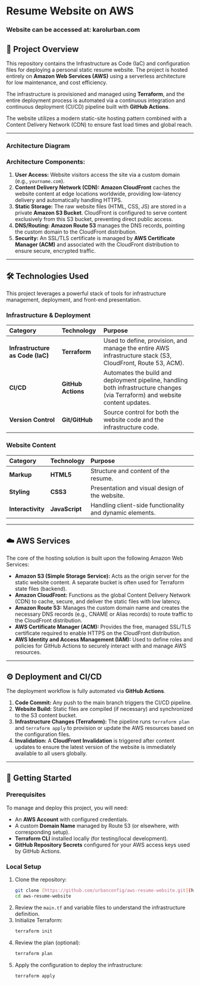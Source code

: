 # Resume Website on AWS

### Website can be accessed at: karolurban.com

## 🚀 Project Overview

This repository contains the Infrastructure as Code (IaC) and configuration files for deploying a personal static resume website. The project is hosted entirely on **Amazon Web Services (AWS)** using a serverless architecture for low maintenance, and cost efficiency.

The infrastructure is provisioned and managed using **Terraform**, and the entire deployment process is automated via a continuous integration and continuous deployment (CI/CD) pipeline built with **GitHub Actions**.

The website utilizes a modern static-site hosting pattern combined with a Content Delivery Network (CDN) to ensure fast load times and global reach.

---

### Architecture Diagram





### Architecture Components:

1.  **User Access:** Website visitors access the site via a custom domain (e.g., `yourname.com`).
2.  **Content Delivery Network (CDN):** **Amazon CloudFront** caches the website content at edge locations worldwide, providing low-latency delivery and automatically handling HTTPS.
3.  **Static Storage:** The raw website files (HTML, CSS, JS) are stored in a private **Amazon S3 Bucket**. CloudFront is configured to serve content exclusively from this S3 bucket, preventing direct public access.
4.  **DNS/Routing:** **Amazon Route 53** manages the DNS records, pointing the custom domain to the CloudFront distribution.
5.  **Security:** An SSL/TLS certificate is managed by **AWS Certificate Manager (ACM)** and associated with the CloudFront distribution to ensure secure, encrypted traffic.

---

## 🛠️ Technologies Used

This project leverages a powerful stack of tools for infrastructure management, deployment, and front-end presentation.

### Infrastructure & Deployment

| Category | Technology | Purpose |
| :--- | :--- | :--- |
| **Infrastructure as Code (IaC)** | **Terraform** | Used to define, provision, and manage the entire AWS infrastructure stack (S3, CloudFront, Route 53, ACM). |
| **CI/CD** | **GitHub Actions** | Automates the build and deployment pipeline, handling both infrastructure changes (via Terraform) and website content updates. |
| **Version Control** | **Git/GitHub** | Source control for both the website code and the infrastructure code. |

### Website Content

| Category | Technology | Purpose |
| :--- | :--- | :--- |
| **Markup** | **HTML5** | Structure and content of the resume. |
| **Styling** | **CSS3** | Presentation and visual design of the website. |
| **Interactivity** | **JavaScript** | Handling client-side functionality and dynamic elements. |

---

## ☁️ AWS Services

The core of the hosting solution is built upon the following Amazon Web Services:

* **Amazon S3 (Simple Storage Service):** Acts as the origin server for the static website content. A separate bucket is often used for Terraform state files (backend).
* **Amazon CloudFront:** Functions as the global Content Delivery Network (CDN) to cache, secure, and deliver the static files with low latency.
* **Amazon Route 53:** Manages the custom domain name and creates the necessary DNS records (e.g., CNAME or Alias records) to route traffic to the CloudFront distribution.
* **AWS Certificate Manager (ACM):** Provides the free, managed SSL/TLS certificate required to enable HTTPS on the CloudFront distribution.
* **AWS Identity and Access Management (IAM):** Used to define roles and policies for GitHub Actions to securely interact with and manage AWS resources.

---

## ⚙️ Deployment and CI/CD

The deployment workflow is fully automated via **GitHub Actions**.

1.  **Code Commit:** Any push to the main branch triggers the CI/CD pipeline.
2.  **Website Build:** Static files are compiled (if necessary) and synchronized to the S3 content bucket.
3.  **Infrastructure Changes (Terraform):** The pipeline runs `terraform plan` and `terraform apply` to provision or update the AWS resources based on the configuration files.
4.  **Invalidation:** A **CloudFront Invalidation** is triggered after content updates to ensure the latest version of the website is immediately available to all users globally.

---

## 📝 Getting Started

### Prerequisites

To manage and deploy this project, you will need:

* An **AWS Account** with configured credentials.
* A custom **Domain Name** managed by Route 53 (or elsewhere, with corresponding setup).
* **Terraform CLI** installed locally (for testing/local development).
* **GitHub Repository Secrets** configured for your AWS access keys used by GitHub Actions.

### Local Setup

1.  Clone the repository:
    ```bash
    git clone [https://github.com/urbanconfig/aws-resume-website.git](https://github.com/urbanconfig/aws-resume-website.git)
    cd aws-resume-website
    ```
2.  Review the `main.tf` and variable files to understand the infrastructure definition.
3.  Initialize Terraform:
    ```bash
    terraform init
    ```
4.  Review the plan (optional):
    ```bash
    terraform plan
    ```
5.  Apply the configuration to deploy the infrastructure:
    ```bash
    terraform apply
    ```